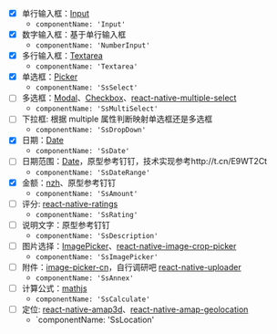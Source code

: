 - [x] 单行输入框：[Input](http://t.cn/EKBaRl7)
  - `componentName: 'Input'`
- [x] 数字输入框：基于单行输入框
  - `componentName: 'NumberInput'`
- [x] 多行输入框：[Textarea](http://t.cn/EKBSVLJ)
  - `componentName: 'Textarea'`
- [x] 单选框：[Picker](http://t.cn/EKBECFJ)
  - `componentName: 'SsSelect'`
- [ ] 多选框：[Modal](http://t.cn/EKB3fG4)、[Checkbox](http://t.cn/Rrq1NZJ)、[react-native-multiple-select](http://t.cn/EKBBKxT)
  - `componentName: 'SsMultiSelect'`
- [ ] 下拉框: 根据 multiple 属性判断映射单选框还是多选框
  - `componentName: 'SsDropDown'`
- [x] 日期：[Date](http://t.cn/EKBFV0f)
  - `componentName: 'SsDate'`
- [ ] 日期范围：[Date](http://t.cn/EKBFV0f)，原型参考钉钉，技术实现参考http://t.cn/E9WT2Ct
  - `componentName: 'SsDateRange'`
- [x] 金额：[nzh](http://t.cn/E9WnMil)、原型参考钉钉
  - `componentName: 'SsAmount'`
- [ ] 评分: [react-native-ratings](http://t.cn/E9Wu8qm)
  - `componentName: 'SsRating'`
- [ ] 说明文字：原型参考钉钉
  - `componentName: 'SsDescription'`
- [ ] 图片选择：[ImagePicker](http://t.cn/EKBsuTn)、[react-native-image-crop-picker](http://t.cn/RcqvN9z)
  - `componentName: 'SsImagePicker'`
- [ ] 附件：[image-picker-cn](http://t.cn/E9WEVyA)，自行调研吧 [react-native-uploader](http://t.cn/E9WnEmf)
  - `componentName: 'SsAnnex'`
- [ ] 计算公式：[mathjs](http://t.cn/E9WubSh)
  - `componentName: 'SsCalculate'`
- [ ] 定位: [react-native-amap3d](http://t.cn/E9W1RhM)、[react-native-amap-geolocation](http://t.cn/E9W1rwb)
  - `componentName: 'SsLocation'
